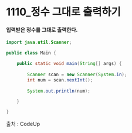 # 1110_정수 그대로 출력하기

#### 입력받은 정수를 그대로 출력한다.

```JAVA
import java.util.Scanner;

public class Main {

	public static void main(String[] args) {
		
		Scanner scan = new Scanner(System.in);
		int num = scan.nextInt();
		
		System.out.println(num);

	}

}
```


출처 : CodeUp